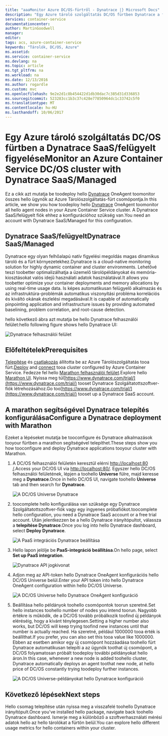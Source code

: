 ```yaml
---
title: "aaaMonitor Azure DC/OS-fürtről - Dynatrace |} Microsoft Docs"
description: "Egy Azure tároló szolgáltatás DC/OS fürtben Dynatrace a figyelheti. Hello Dynatrace OneAgent hello DC/OS Irányítópult segítségével telepítheti."
services: container-service
documentationcenter: 
author: MartinGoodwell
manager: 
editor: 
tags: acs, azure-container-service
keywords: "Tárolók, DC/OS, Azure"
ms.assetid: 
ms.service: container-service
ms.devlang: na
ms.topic: article
ms.tgt_pltfrm: na
ms.workload: na
ms.date: 12/13/2016
ms.author: rogardle
ms.custom: mvc
ms.openlocfilehash: 9e2e2d1c8b454422d1db30dac7c385d31d336853
ms.sourcegitcommit: 523283cc1b3c37c428e77850964dc1c33742c5f0
ms.translationtype: MT
ms.contentlocale: hu-HU
ms.lasthandoff: 10/06/2017
---
```

# <a name="monitor-an-azure-container-service-dcos-cluster-with-dynatrace-saasmanaged"></a><span data-ttu-id="85ce1-105">Egy Azure tároló szolgáltatás DC/OS fürtben a Dynatrace SaaS/felügyelt figyelése</span><span class="sxs-lookup"><span data-stu-id="85ce1-105">Monitor an Azure Container Service DC/OS cluster with Dynatrace SaaS/Managed</span></span>
<span data-ttu-id="85ce1-106">Ez a cikk azt mutatja be toodeploy hello [Dynatrace](https://www.dynatrace.com/) OneAgent toomonitor összes hello ügynök az Azure Tárolószolgáltatás-fürt csomópontja.</span><span class="sxs-lookup"><span data-stu-id="85ce1-106">In this article, we show you how toodeploy hello [Dynatrace](https://www.dynatrace.com/) OneAgent toomonitor all hello agent nodes in your Azure Container Service cluster.</span></span> <span data-ttu-id="85ce1-107">A Dynatrace SaaS/felügyelt fiók ehhez a konfigurációhoz szükség van.</span><span class="sxs-lookup"><span data-stu-id="85ce1-107">You need an account with Dynatrace SaaS/Managed for this configuration.</span></span> 

## <a name="dynatrace-saasmanaged"></a><span data-ttu-id="85ce1-108">Dynatrace SaaS/felügyelt</span><span class="sxs-lookup"><span data-stu-id="85ce1-108">Dynatrace SaaS/Managed</span></span>
<span data-ttu-id="85ce1-109">Dynatrace egy olyan felhőalapú natív figyelési megoldás magas dinamikus tároló és a fürt környezetekhez.</span><span class="sxs-lookup"><span data-stu-id="85ce1-109">Dynatrace is a cloud-native monitoring solution for highly dynamic container and cluster environments.</span></span> <span data-ttu-id="85ce1-110">Lehetővé teszi toobetter optimalizálhatja a üzemelő tárolópéldányokat és memória-kiosztásokat valós idejű használati adatok használatával.</span><span class="sxs-lookup"><span data-stu-id="85ce1-110">It allows you toobetter optimize your container deployments and memory allocations by using real-time usage data.</span></span> <span data-ttu-id="85ce1-111">Is képes automatikusan felügyelő alkalmazás és az infrastruktúra-problémák automatikus viszonyítási probléma korrelációs és kiváltó okának észlelési megadásával.</span><span class="sxs-lookup"><span data-stu-id="85ce1-111">It is capable of automatically pinpointing application and infrastructure issues by providing automated baselining, problem correlation, and root-cause detection.</span></span>

<span data-ttu-id="85ce1-112">hello következő ábra azt mutatja be hello Dynatrace felhasználói felület:</span><span class="sxs-lookup"><span data-stu-id="85ce1-112">hello following figure shows hello Dynatrace UI:</span></span>

![Dynatrace felhasználói felület](./media/container-service-monitoring-dynatrace/dynatrace.png)

## <a name="prerequisites"></a><span data-ttu-id="85ce1-114">Előfeltételek</span><span class="sxs-lookup"><span data-stu-id="85ce1-114">Prerequisites</span></span> 
<span data-ttu-id="85ce1-115">[Telepítése](container-service-deployment.md) és [csatlakozás](./../container-service-connect.md) állította be az Azure Tárolószolgáltatás tooa fürt.</span><span class="sxs-lookup"><span data-stu-id="85ce1-115">[Deploy](container-service-deployment.md) and [connect](./../container-service-connect.md) tooa cluster configured by Azure Container Service.</span></span> <span data-ttu-id="85ce1-116">Fedezze fel hello [Marathon felhasználói felület](container-service-mesos-marathon-ui.md).</span><span class="sxs-lookup"><span data-stu-id="85ce1-116">Explore hello [Marathon UI](container-service-mesos-marathon-ui.md).</span></span> <span data-ttu-id="85ce1-117">Nyissa meg túl[https://www.dynatrace.com/trial/](https://www.dynatrace.com/trial/) tooset Dynatrace Szolgáltatottszoftver-fiók létrehozásához.</span><span class="sxs-lookup"><span data-stu-id="85ce1-117">Go too[https://www.dynatrace.com/trial/](https://www.dynatrace.com/trial/) tooset up a Dynatrace SaaS account.</span></span>  

## <a name="configure-a-dynatrace-deployment-with-marathon"></a><span data-ttu-id="85ce1-118">A marathon segítségével Dynatrace telepítés konfigurálása</span><span class="sxs-lookup"><span data-stu-id="85ce1-118">Configure a Dynatrace deployment with Marathon</span></span>
<span data-ttu-id="85ce1-119">Ezeket a lépéseket mutatja be tooconfigure és Dynatrace alkalmazások tooyour fürtben a marathon segítségével telepíthet.</span><span class="sxs-lookup"><span data-stu-id="85ce1-119">These steps show you how tooconfigure and deploy Dynatrace applications tooyour cluster with Marathon.</span></span>

1. <span data-ttu-id="85ce1-120">A DC/OS felhasználói felületén keresztül elérni [http://localhost:80 /](http://localhost:80/).</span><span class="sxs-lookup"><span data-stu-id="85ce1-120">Access your DC/OS UI via [http://localhost:80/](http://localhost:80/).</span></span> <span data-ttu-id="85ce1-121">Egyszer hello DC/OS felhasználói felületének, lépjen a toohello **Universe** fülre, majd keresse meg a **Dynatrace**.</span><span class="sxs-lookup"><span data-stu-id="85ce1-121">Once in hello DC/OS UI, navigate toohello **Universe** tab and then search for **Dynatrace**.</span></span>

    ![A DC/OS Universe Dynatrace](./media/container-service-monitoring-dynatrace/dynatrace-universe.png)

2. <span data-ttu-id="85ce1-123">toocomplete hello konfigurálása van szüksége egy Dynatrace Szolgáltatottszoftver-fiók vagy egy ingyenes próbafiókot.</span><span class="sxs-lookup"><span data-stu-id="85ce1-123">toocomplete hello configuration, you need a Dynatrace SaaS account or a free trial account.</span></span> <span data-ttu-id="85ce1-124">Után jelentkezzen be a hello Dynatrace irányítópultot, válassza a **telepítése Dynatrace**.</span><span class="sxs-lookup"><span data-stu-id="85ce1-124">Once you log into hello Dynatrace dashboard, select **Deploy Dynatrace**.</span></span>

    ![A PaaS integrációs Dynatrace beállítása](./media/container-service-monitoring-dynatrace/setup-paas.png)

3. <span data-ttu-id="85ce1-126">Hello lapon jelölje be **PaaS-integráció beállítása**.</span><span class="sxs-lookup"><span data-stu-id="85ce1-126">On hello page, select **Set up PaaS integration**.</span></span> 

    ![Dynatrace API jogkivonat](./media/container-service-monitoring-dynatrace/api-token.png) 

4. <span data-ttu-id="85ce1-128">Adjon meg az API-token hello Dynatrace OneAgent konfigurációs hello DC/OS Universe belül.</span><span class="sxs-lookup"><span data-stu-id="85ce1-128">Enter your API token into hello Dynatrace OneAgent configuration within hello DC/OS Universe.</span></span> 

    ![A DC/OS Universe hello Dynatrace OneAgent konfiguráció](./media/container-service-monitoring-dynatrace/dynatrace-config.png)

5. <span data-ttu-id="85ce1-130">Beállítása hello példányok toohello csomópontok toorun szeretné.</span><span class="sxs-lookup"><span data-stu-id="85ce1-130">Set hello instances toohello number of nodes you intend toorun.</span></span> <span data-ttu-id="85ce1-131">Nagyobb értékre is működik, de a DC/OS tovább próbálkozik toofind új példányok eléréséig, hogy a kívánt ténylegesen.</span><span class="sxs-lookup"><span data-stu-id="85ce1-131">Setting a higher number also works, but DC/OS will keep trying toofind new instances until that number is actually reached.</span></span> <span data-ttu-id="85ce1-132">Ha szeretné, például 1000000 tooa érték is beállíthat.</span><span class="sxs-lookup"><span data-stu-id="85ce1-132">If you prefer, you can also set this tooa value like 1000000.</span></span> <span data-ttu-id="85ce1-133">Ebben az esetben amikor egy új csomópont hozzáadása toohello fürt Dynatrace automatikusan telepíti a az ügynök toothat új csomópont, a DC/OS folyamatosan próbált toodeploy további példányokat hello áron.</span><span class="sxs-lookup"><span data-stu-id="85ce1-133">In this case, whenever a new node is added toohello cluster, Dynatrace automatically deploys an agent toothat new node, at hello price of DC/OS constantly trying toodeploy further instances.</span></span>

    ![A DC/OS Universe-példányokat hello Dynatrace konfiguráció](./media/container-service-monitoring-dynatrace/dynatrace-config2.png)

## <a name="next-steps"></a><span data-ttu-id="85ce1-135">Következő lépések</span><span class="sxs-lookup"><span data-stu-id="85ce1-135">Next steps</span></span>

<span data-ttu-id="85ce1-136">Hello csomag telepítése után nyissa meg a visszafelé toohello Dynatrace irányítópult.</span><span class="sxs-lookup"><span data-stu-id="85ce1-136">Once you've installed hello package, navigate back toohello Dynatrace dashboard.</span></span> <span data-ttu-id="85ce1-137">Ismerje meg a különböző a szoftverhasználati mérési adatok hello az hello tárolókat a fürtön belül.</span><span class="sxs-lookup"><span data-stu-id="85ce1-137">You can explore hello different usage metrics for hello containers within your cluster.</span></span> 
